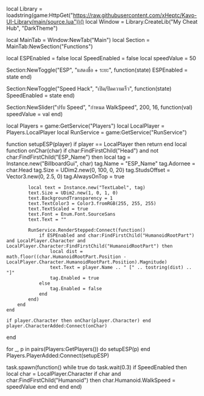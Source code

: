 
local Library = loadstring(game:HttpGet("https://raw.githubusercontent.com/xHeptc/Kavo-UI-Library/main/source.lua"))()
local Window = Library.CreateLib("My Cheat Hub", "DarkTheme")


local MainTab = Window:NewTab("Main")
local Section = MainTab:NewSection("Functions")


local ESPEnabled = false
local SpeedEnabled = false
local speedValue = 50


Section:NewToggle("ESP", "แสดงชื่อ + ระยะ", function(state)
    ESPEnabled = state
end)


Section:NewToggle("Speed Hack", "เปิด/ปิดความเร็ว", function(state)
    SpeedEnabled = state
end)


Section:NewSlider("ปรับ Speed", "กำหนด WalkSpeed", 200, 16, function(val)
    speedValue = val
end)


local Players = game:GetService("Players")
local LocalPlayer = Players.LocalPlayer
local RunService = game:GetService("RunService")

function setupESP(player)
    if player == LocalPlayer then return end
    local function onChar(char)
        if char:FindFirstChild("Head") and not char:FindFirstChild("ESP_Name") then
            local tag = Instance.new("BillboardGui", char)
            tag.Name = "ESP_Name"
            tag.Adornee = char.Head
            tag.Size = UDim2.new(0, 100, 0, 20)
            tag.StudsOffset = Vector3.new(0, 2.5, 0)
            tag.AlwaysOnTop = true

            local text = Instance.new("TextLabel", tag)
            text.Size = UDim2.new(1, 0, 1, 0)
            text.BackgroundTransparency = 1
            text.TextColor3 = Color3.fromRGB(255, 255, 255)
            text.TextScaled = true
            text.Font = Enum.Font.SourceSans
            text.Text = ""

            RunService.RenderStepped:Connect(function()
                if ESPEnabled and char:FindFirstChild("HumanoidRootPart") and LocalPlayer.Character and LocalPlayer.Character:FindFirstChild("HumanoidRootPart") then
                    local dist = math.floor((char.HumanoidRootPart.Position - LocalPlayer.Character.HumanoidRootPart.Position).Magnitude)
                    text.Text = player.Name .. " [" .. tostring(dist) .. "]"
                    tag.Enabled = true
                else
                    tag.Enabled = false
                end
            end)
        end
    end

    if player.Character then onChar(player.Character) end
    player.CharacterAdded:Connect(onChar)
end

for _, p in pairs(Players:GetPlayers()) do
    setupESP(p)
end
Players.PlayerAdded:Connect(setupESP)


task.spawn(function()
    while true do
        task.wait(0.3)
        if SpeedEnabled then
            local char = LocalPlayer.Character
            if char and char:FindFirstChild("Humanoid") then
                char.Humanoid.WalkSpeed = speedValue
            end
        end
    end
end)
